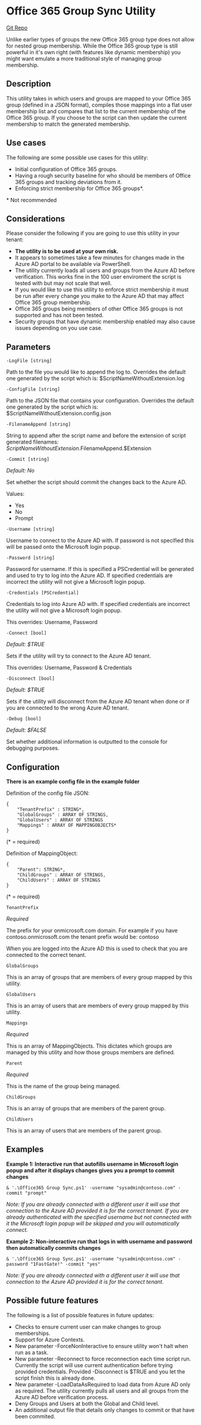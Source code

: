 # Office 365 Group Sync Utility

[Git Repo](https://github.com/nathancrjackson/ps-o365-group-sync)

Unlike earlier types of groups the new Office 365 group type does not allow for nested group membership. While the Office 365 group type is still powerful in it's own right (with features like dynamic membership) you might want emulate a more traditional style of managing group membership.

## Description

This utility takes in which users and groups are mapped to your Office 365 group (defined in a JSON format), compiles those mappings into a flat user membership list and compares that list to the current membership of the Office 365 group. If you choose to the script can then update the current membership to match the generated membership.

## Use cases

The following are some possible use cases for this utility:
- Initial configuration of Office 365 groups.
- Having a rough security baseline for who should be members of Office 365 groups and tracking deviations from it.
- Enforcing strict membership for Office 365 groups*.

\* Not recommended

## Considerations

Please consider the following if you are going to use this utility in your tenant:
- **The utility is to be used at your own risk.**
- It appears to sometimes take a few minutes for changes made in the Azure AD portal to be available via PowerShell.
- The utility currently loads all users and groups from the Azure AD before verification. This works fine in the 100 user enviroment the script is tested with but may not scale that well.
- If you would like to use this utility to enforce strict membership it must be run after every change you make to the Azure AD that may affect Office 365 group membership.
- Office 365 groups being members of other Office 365 groups is not supported and has not been tested.
- Security groups that have dynamic membership enabled may also cause issues depending on you use case.

## Parameters

```
-LogFile [string]
```

Path to the file you would like to append the log to. Overrides the default one generated by the script which is: $ScriptNameWithoutExtension.log

```
-ConfigFile [string]
```

Path to the JSON file that contains your configuration. Overrides the default one generated by the script which is: $ScriptNameWithoutExtension.config.json

```
-FilenameAppend [string]
```

String to append after the script name and before the extension of script generated filenames: $ScriptNameWithoutExtension.$FilenameAppend.$Extension

```
-Commit [string]
```

*Default: No*

Set whether the script should commit the changes back to the Azure AD.

Values:
- Yes 
- No
- Prompt

```
-Username [string]
```

Username to connect to the Azure AD with. If password is not specified this will be passed onto the Microsoft login popup.

```
-Password [string]
```

Password for username. If this is specified a PSCredential will be generated and used to try to log into the Azure AD. If specified credentials are incorrect the utility will not give a Microsoft login popup.

```
-Credentials [PSCredential]
```

Credentials to log into Azure AD with. If specified credentials are incorrect the utility will not give a Microsoft login popup.

This overrides: Username, Password

```
-Connect [bool]
```

*Default: $TRUE*

Sets if the utility will try to connect to the Azure AD tenant.

This overrides: Username, Password & Credentials

```
-Disconnect [bool]
```

*Default: $TRUE*

Sets if the utility will disconnect from the Azure AD tenant when done or if you are connected to the wrong Azure AD tenant.

```
-Debug [bool]
```

*Default: $FALSE*

Set whether additional information is outputted to the console for debugging purposes.

## Configuration

**There is an example config file in the example folder**

Definition of the config file JSON:  

```
{
	"TenantPrefix" : STRING*,
	"GlobalGroups" : ARRAY OF STRINGS,
	"GlobalUsers" : ARRAY OF STRINGS
	"Mappings" : ARRAY OF MAPPINGOBJECTS*
}
```
(* = required)

Definition of MappingObject:  

```
{
	"Parent": STRING*,
	"ChildGroups" : ARRAY OF STRINGS,
	"ChildUsers" : ARRAY OF STRINGS
}
```
(* = required)



```
TenantPrefix
```

*Required*

The prefix for your onmicrosoft.com domain. For example if you have contoso.onmicrosoft.com the tenant prefix would be: contoso

When you are logged into the Azure AD this is used to check that you are connected to the correct tenant.

```
GlobalGroups
```

This is an array of groups that are members of every group mapped by this utility.

```
GlobalUsers
```

This is an array of users that are members of every group mapped by this utility.

```
Mappings
```

*Required*

This is an array of MappingObjects. This dictates which groups are managed by this utility and how those groups members are defined.

```
Parent
```

*Required*

This is the name of the group being managed.

```
ChildGroups
```

This is an array of groups that are members of the parent group.


```
ChildUsers
```

This is an array of users that are members of the parent group.

## Examples

**Example 1: Interactive run that autofills username in Microsoft login popup and after it displays changes gives you a prompt to commit changes**

```
& '.\Office365 Group Sync.ps1' -username "sysadmin@contoso.com" -commit "prompt"
```

*Note: If you are already connected with a different user it will use that connection to the Azure AD provided it is for the correct tenant. If you are already authenticated with the specified username but not connected with it the Microsoft login popup will be skipped and you will automatically connect.*

**Example 2: Non-interactive run that logs in with username and password then automatically commits changes**

```
& '.\Office365 Group Sync.ps1' -username "sysadmin@contoso.com" -password "1FastGate!" -commit "yes"
```

*Note: If you are already connected with a different user it will use that connection to the Azure AD provided it is for the correct tenant.*

## Possible future features

The following is a list of possible features in future updates:
- Checks to ensure current user can make changes to group memberships.
- Support for Azure Contexts.
- New parameter -ForceNonInteractive to ensure utility won't halt when run as a task.
- New parameter -Reconnect to force reconnection each time script run. Currently the script will use current authentication before trying provided credentials. Provided -Disconnect is $TRUE and you let the script finish this is already done.
- New parameter -LoadDataAsRequired to load data from Azure AD only as required. The utility currently pulls all users and all groups from the Azure AD before verification process.
- Deny Groups and Users at both the Global and Child level.
- An additional output file that details only changes to commit or that have been commited.
